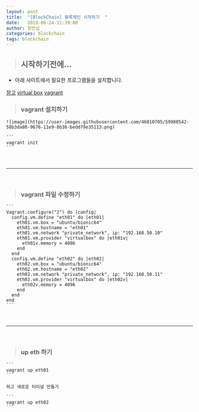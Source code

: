 ```yaml
---
layout: post
title:  "[BlockChain] 블록체인 시작하기  "
date:   2019-06-24-11:39:00
author: 한만섭
categories: blockchain
tags: blockchain
---
```


> ## 시작하기전에...
  
  * 아래 사이트에서 필요한 프로그램들을 설치합니다. 
  
  [참고](https://github.com/lkitty0302/ssafy)
  [virtual box](https://www.virtualbox.org/)
  [vagrant](https://www.vagrantup.com/)
  
  
  > ### vagrant 설치하기 
  
    ![image](https://user-images.githubusercontent.com/46010705/59988542-58b3da80-9676-11e9-8b36-bedd79e35113.png)  
    
    ```
    vagrant init
    ```
　  

***
　  

  > ### vagrant 파일 수정하기 
  
    ```
    Vagrant.configure("2") do |config|
      config.vm.define "eth01" do |eth01|
        eth01.vm.box = "ubuntu/bionic64"
        eth01.vm.hostname = "eth01"
        eth01.vm.network "private_network", ip: "192.168.50.10"
        eth01.vm.provider "virtualbox" do |eth01v|
          eth01v.memory = 4096
        end
      end
      config.vm.define "eth02" do |eth02|
        eth02.vm.box = "ubuntu/bionic64"
        eth02.vm.hostname = "eth02"
        eth02.vm.network "private_network", ip: "192.168.50.11"
        eth02.vm.provider "virtualbox" do |eth02v|
          eth02v.memory = 4096
        end
      end
    end
    ```
  　  
 ***
 　  
  > ### up eth 하기 
    
    ```
    vagrant up eth01
    ```
    
    하고 새로운 터미널 만들기  
    
    ```
    vagrant up eth02
    ```
